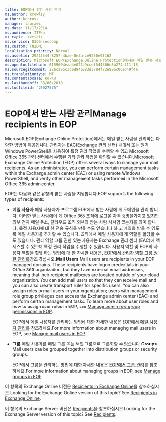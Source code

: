 ```yaml
---
title: EOP에서 받는 사람 관리
ms.author: krowley
author: kccross
manager: laurawi
ms.date: 11/17/2014
ms.audience: ITPro
ms.topic: article
ms.service: O365-seccomp
ms.custom: TN2DMC
localization_priority: Normal
ms.assetid: 2921f544-8257-4bae-8e3a-ce9250e9f162
description: Microsoft EOP(Exchange Online Protection)에서는 메일 받는 사람을 관리하는 다양한 방법이 제공됩니다. 관리자는 EAC(Exchange 관리 센터) 내에서 또는 원격 Windows PowerShell을 사용하여 특정 관리 작업을 수행할 수 있고 Microsoft Office 365 관리 센터에서 수행된 기타 관리 작업을 확인할 수 있습니다.
ms.openlocfilehash: 0159604eaa4e021d9ccef544306e8b274af11f18
ms.sourcegitcommit: 22bca85c3c6d946083d3784f72e886c068d49f4a
ms.translationtype: MT
ms.contentlocale: ko-KR
ms.lasthandoff: 08/06/2018
ms.locfileid: "22027575"
---
```

# <a name="manage-recipients-in-eop"></a><span data-ttu-id="f6376-104">EOP에서 받는 사람 관리</span><span class="sxs-lookup"><span data-stu-id="f6376-104">Manage recipients in EOP</span></span>

<span data-ttu-id="f6376-p102">Microsoft EOP(Exchange Online Protection)에서는 메일 받는 사람을 관리하는 다양한 방법이 제공됩니다. 관리자는 EAC(Exchange 관리 센터) 내에서 또는 원격 Windows PowerShell을 사용하여 특정 관리 작업을 수행할 수 있고 Microsoft Office 365 관리 센터에서 수행된 기타 관리 작업을 확인할 수 있습니다.</span><span class="sxs-lookup"><span data-stu-id="f6376-p102">Microsoft Exchange Online Protection (EOP) offers several ways to manage your mail recipients. As an administrator, you can perform certain management tasks within the Exchange admin center (EAC) or using remote Windows PowerShell, and verify other management tasks performed in the Microsoft Office 365 admin center.</span></span>
  
<span data-ttu-id="f6376-107">EOP는 다음과 같은 유형의 받는 사람을 지원합니다.</span><span class="sxs-lookup"><span data-stu-id="f6376-107">EOP supports the following types of recipients:</span></span>
  
- <span data-ttu-id="f6376-p103">**메일 사용자** 메일 사용자가 프로그램 EOP에서 받는 사람에 게 도메인을 관리 합니다. 이러한 받는 사람에이 게 Office 365 조직에 로그온 자격 증명을가지고 있지만 외부 전자 메일 주소, 클라우드 조직 외부의 받는 사람 사서함 있는지를 의미 합니다. 특정 사용자에 대 한 전송 규칙을 만들 수도 있습니다 하 고 메일을 받을 수 있도록 메일 사용자를 추가할 수 있습니다. 조직에서 메일 사용자에 게 역할을 할당할 수도 있습니다. 관리 역할 그룹 권한 있는 사용자는 Exchange 관리 센터 (EAC)에 액세스할 수 있으며 특정 관리 작업을 수행할 수 있습니다. 사용자 역할 및 EOP의 사용자 역할을 할당 하는 방법에 대 한 자세한 내용은, [EOP에서 관리자 역할 그룹 권한 관리를](manage-admin-role-group-permissions-in-eop.md)참조 하십시오.</span><span class="sxs-lookup"><span data-stu-id="f6376-p103">**Mail Users** Mail users are recipients in your EOP managed domains. These recipients have logon credentials in your Office 365 organization, but they have external email addresses, meaning that their recipient mailboxes are located outside of your cloud organization. You can add mail users so that they can receive mail and you can also create transport rules for specific users. You can also assign roles to mail users in your organization; users with management role group privileges can access the Exchange admin center (EAC) and perform certain management tasks. To learn more about user roles and how to assign user roles in EOP, see [Manage admin role group permissions in EOP](manage-admin-role-group-permissions-in-eop.md).</span></span>
    
    <span data-ttu-id="f6376-113">EOP에서 메일 사용자를 관리하는 방법에 대한 자세한 내용은 [EOP에서 메일 사용자 관리](manage-mail-users-in-eop.md)를 참조하세요.</span><span class="sxs-lookup"><span data-stu-id="f6376-113">For more information about managing mail users in EOP, see [Manage mail users in EOP](manage-mail-users-in-eop.md).</span></span>
    
- <span data-ttu-id="f6376-114">**그룹** 메일 사용자를 메일 그룹 또는 보안 그룹으로 그룹화할 수 있습니다.</span><span class="sxs-lookup"><span data-stu-id="f6376-114">**Groups** Mail users can be grouped together into distribution groups or security groups.</span></span> 
    
    <span data-ttu-id="f6376-115">EOP에서 그룹을 관리하는 방법에 대한 자세한 내용은 [EOP에서 그룹 관리](manage-groups-in-eop.md)를 참조하세요.</span><span class="sxs-lookup"><span data-stu-id="f6376-115">For more information about managing groups in EOP, see [Manage groups in EOP](manage-groups-in-eop.md).</span></span>
    
<span data-ttu-id="f6376-p104">이 항목의 Exchange Online 버전은 [Recipients in Exchange Online](http://technet.microsoft.com/library/50d16941-5cd7-435d-8715-e2b69f8410ab.aspx)을 참조하십시오.</span><span class="sxs-lookup"><span data-stu-id="f6376-p104">Looking for the Exchange Online version of this topic? See [Recipients in Exchange Online](http://technet.microsoft.com/library/50d16941-5cd7-435d-8715-e2b69f8410ab.aspx).</span></span>
  
<span data-ttu-id="f6376-p105">이 항목의 Exchange Server 버전은 [Recipients](http://technet.microsoft.com/library/40300ed4-85a5-463d-bb3a-cf787bd44e9d.aspx)을 참조하십시오.</span><span class="sxs-lookup"><span data-stu-id="f6376-p105">Looking for the Exchange Server version of this topic? See [Recipients](http://technet.microsoft.com/library/40300ed4-85a5-463d-bb3a-cf787bd44e9d.aspx).</span></span>
  

